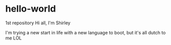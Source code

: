 # hello-world
1st repository
Hi all, I'm Shirley

I'm trying a new start in life with a new language to boot, but it's all dutch to me LOL
